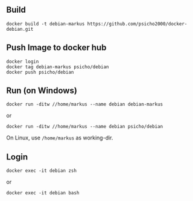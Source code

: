 ## Build
`docker build -t debian-markus https://github.com/psicho2000/docker-debian.git`

## Push Image to docker hub
```
docker login
docker tag debian-markus psicho/debian
docker push psicho/debian
```

## Run (on Windows)
`docker run -ditw //home/markus --name debian debian-markus`

or

`docker run -ditw //home/markus --name debian psicho/debian`

On Linux, use `/home/markus` as working-dir.

## Login
`docker exec -it debian zsh`

or

`docker exec -it debian bash`